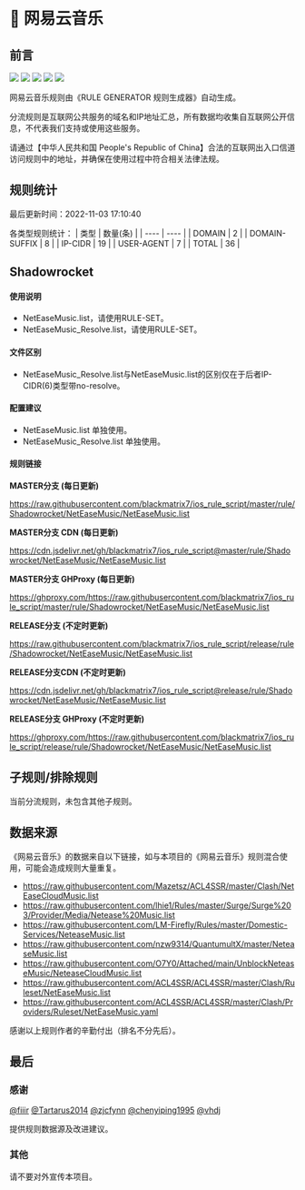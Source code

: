 # 🧸 网易云音乐

## 前言

![](https://shields.io/badge/-移除重复规则-ff69b4) ![](https://shields.io/badge/-DOMAIN与DOMAIN--SUFFIX合并-green) ![](https://shields.io/badge/-DOMAIN--SUFFIX间合并-critical) ![](https://shields.io/badge/-DOMAIN--SUFFIX与DOMAIN--KEYWORD合并-blue) ![](https://shields.io/badge/-IP--CIDR(6)合并-blueviolet) 

网易云音乐规则由《RULE GENERATOR 规则生成器》自动生成。

分流规则是互联网公共服务的域名和IP地址汇总，所有数据均收集自互联网公开信息，不代表我们支持或使用这些服务。

请通过【中华人民共和国 People's Republic of China】合法的互联网出入口信道访问规则中的地址，并确保在使用过程中符合相关法律法规。

## 规则统计

最后更新时间：2022-11-03 17:10:40

各类型规则统计：
| 类型 | 数量(条)  | 
| ---- | ----  |
| DOMAIN | 2  | 
| DOMAIN-SUFFIX | 8  | 
| IP-CIDR | 19  | 
| USER-AGENT | 7  | 
| TOTAL | 36  | 


## Shadowrocket 

#### 使用说明
- NetEaseMusic.list，请使用RULE-SET。
- NetEaseMusic_Resolve.list，请使用RULE-SET。

#### 文件区别
- NetEaseMusic_Resolve.list与NetEaseMusic.list的区别仅在于后者IP-CIDR(6)类型带no-resolve。

#### 配置建议
- NetEaseMusic.list 单独使用。
- NetEaseMusic_Resolve.list 单独使用。

#### 规则链接
**MASTER分支 (每日更新)**

https://raw.githubusercontent.com/blackmatrix7/ios_rule_script/master/rule/Shadowrocket/NetEaseMusic/NetEaseMusic.list

**MASTER分支 CDN (每日更新)**

https://cdn.jsdelivr.net/gh/blackmatrix7/ios_rule_script@master/rule/Shadowrocket/NetEaseMusic/NetEaseMusic.list

**MASTER分支 GHProxy (每日更新)**

https://ghproxy.com/https://raw.githubusercontent.com/blackmatrix7/ios_rule_script/master/rule/Shadowrocket/NetEaseMusic/NetEaseMusic.list

**RELEASE分支 (不定时更新)**

https://raw.githubusercontent.com/blackmatrix7/ios_rule_script/release/rule/Shadowrocket/NetEaseMusic/NetEaseMusic.list

**RELEASE分支CDN (不定时更新)**

https://cdn.jsdelivr.net/gh/blackmatrix7/ios_rule_script@release/rule/Shadowrocket/NetEaseMusic/NetEaseMusic.list

**RELEASE分支 GHProxy (不定时更新)**

https://ghproxy.com/https://raw.githubusercontent.com/blackmatrix7/ios_rule_script/release/rule/Shadowrocket/NetEaseMusic/NetEaseMusic.list

## 子规则/排除规则


当前分流规则，未包含其他子规则。

## 数据来源

《网易云音乐》的数据来自以下链接，如与本项目的《网易云音乐》规则混合使用，可能会造成规则大量重复。

- https://raw.githubusercontent.com/Mazetsz/ACL4SSR/master/Clash/NetEaseCloudMusic.list
- https://raw.githubusercontent.com/lhie1/Rules/master/Surge/Surge%203/Provider/Media/Netease%20Music.list
- https://raw.githubusercontent.com/LM-Firefly/Rules/master/Domestic-Services/NeteaseMusic.list
- https://raw.githubusercontent.com/nzw9314/QuantumultX/master/NeteaseMusic.list
- https://raw.githubusercontent.com/O7Y0/Attached/main/UnblockNeteaseMusic/NeteaseCloudMusic.list
- https://raw.githubusercontent.com/ACL4SSR/ACL4SSR/master/Clash/Ruleset/NetEaseMusic.list
- https://raw.githubusercontent.com/ACL4SSR/ACL4SSR/master/Clash/Providers/Ruleset/NetEaseMusic.yaml


感谢以上规则作者的辛勤付出（排名不分先后）。

## 最后

### 感谢

[@fiiir](https://github.com/fiiir) [@Tartarus2014](https://github.com/Tartarus2014) [@zjcfynn](https://github.com/zjcfynn) [@chenyiping1995](https://github.com/chenyiping1995) [@vhdj](https://github.com/vhdj)

提供规则数据源及改进建议。

### 其他

请不要对外宣传本项目。